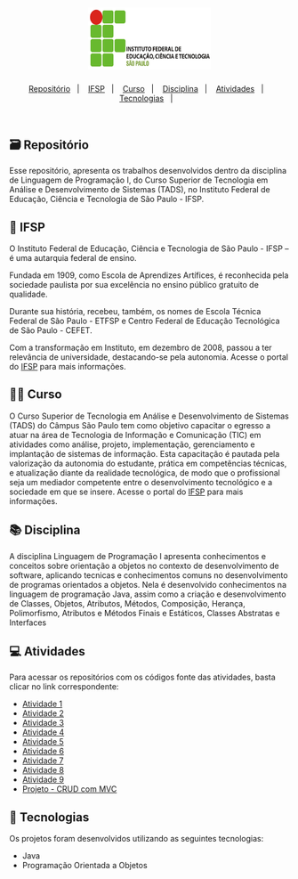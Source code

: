  <h1 align="center">
  <a href="https://spo.ifsp.edu.br/">
     <img alt="Logo IFSP" title="Logo IFSP" src="https://github.com/Karimangfn/Images-Perfil-Github/blob/main/logoIFSP.png" width="220px"/>
  </a>
 </h1>

<p align="center">
  <a href="#">Repositório</a>&nbsp;&nbsp;&nbsp;|&nbsp;&nbsp;&nbsp;
  <a href="#-ifsp">IFSP</a>&nbsp;&nbsp;&nbsp;|&nbsp;&nbsp;&nbsp;
  <a href="#-curso">Curso</a>&nbsp;&nbsp;&nbsp;|&nbsp;&nbsp;&nbsp;
  <a href="#-disciplina">Disciplina</a>&nbsp;&nbsp;&nbsp;|&nbsp;&nbsp;&nbsp;
  <a href="#-atividades">Atividades</a>&nbsp;&nbsp;&nbsp;|&nbsp;&nbsp;&nbsp;
  <a href="#-tecnologias">Tecnologias</a>&nbsp;&nbsp;&nbsp;|&nbsp;&nbsp;&nbsp;
 </p>
 
 <br>

## 🗃️ Repositório

Esse repositório, apresenta os trabalhos desenvolvidos dentro da disciplina de Linguagem de Programação I, do Curso Superior de Tecnologia em Análise e Desenvolvimento de Sistemas (TADS), no Instituto Federal de Educação, Ciência e Tecnologia de São Paulo - IFSP.

## 🏫 IFSP

O Instituto Federal de Educação, Ciência e Tecnologia de São Paulo - IFSP – é uma autarquia federal de ensino.

Fundada em 1909, como Escola de Aprendizes Artífices, é reconhecida pela sociedade paulista por sua excelência no ensino público gratuito de qualidade.

Durante sua história, recebeu, também, os nomes de Escola Técnica Federal de São Paulo - ETFSP e Centro Federal de Educação Tecnológica de São Paulo - CEFET. 

Com a transformação em Instituto, em dezembro de 2008, passou a ter relevância de universidade, destacando-se pela autonomia. Acesse o portal do [IFSP](https://spo.ifsp.edu.br/) para mais informações.

## 👨‍💻 Curso

O Curso Superior de Tecnologia em Análise e Desenvolvimento de Sistemas (TADS) do Câmpus São Paulo tem como objetivo capacitar o egresso a atuar na área de Tecnologia de Informação e Comunicação (TIC) em atividades como análise, projeto, implementação, gerenciamento e implantação de sistemas de informação. Esta capacitação é pautada pela valorização da autonomia do estudante, prática em competências técnicas, e atualização diante da realidade tecnológica, de modo que o profissional seja um mediador competente entre o desenvolvimento tecnológico e a sociedade em que se insere. Acesse o portal do [IFSP](https://spo.ifsp.edu.br/tads) para mais informações.

## 📚 Disciplina

A disciplina Linguagem de Programação I apresenta conhecimentos e conceitos sobre orientação a objetos no contexto de desenvolvimento de software, aplicando tecnicas e conhecimentos comuns no desenvolvimento de programas orientados a objetos. Nela é desenvolvido conhecimentos na linguagem de programação Java, assim como a criação e desenvolvimento de Classes, Objetos, Atributos, Métodos, Composição, Herança, Polimorfismo, Atributos e Métodos Finais e Estáticos, Classes Abstratas e Interfaces

## 💻 Atividades

Para acessar os repositórios com os códigos fonte das atividades, basta clicar no link correspondente:

- [Atividade 1](https://github.com/Karimangfn/Linguagem-de-Programacao-1/tree/main/Atividades/Atividade%201)
- [Atividade 2](https://github.com/Karimangfn/Linguagem-de-Programacao-1/tree/main/Atividades/Atividade%202)
- [Atividade 3](https://github.com/Karimangfn/Linguagem-de-Programacao-1/tree/main/Atividades/Atividade%203)
- [Atividade 4](https://github.com/Karimangfn/Linguagem-de-Programacao-1/tree/main/Atividades/Atividade%204)
- [Atividade 5](https://github.com/Karimangfn/Linguagem-de-Programacao-1/tree/main/Atividades/Atividade%205)
- [Atividade 6](https://github.com/Karimangfn/Linguagem-de-Programacao-1/tree/main/Atividades/Atividade%206)
- [Atividade 7](https://github.com/Karimangfn/Linguagem-de-Programacao-1/tree/main/Atividades/Atividade%207)
- [Atividade 8](https://github.com/Karimangfn/Linguagem-de-Programacao-1/tree/main/Atividades/Atividade%208)
- [Atividade 9](https://github.com/Karimangfn/Linguagem-de-Programacao-1/tree/main/Atividades/Atividade%209)
- [Projeto - CRUD com MVC](https://github.com/Karimangfn/Linguagem-de-Programacao-1/tree/main/Projeto%20-%20CRUD%20com%20MVC)
</p>



## 🚀 Tecnologias

Os projetos foram desenvolvidos utilizando as seguintes tecnologias:

- Java
- Programação Orientada a Objetos
